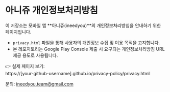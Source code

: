 # 아니쥬 개인정보처리방침

이 저장소는 모바일 앱 **아니쥬(ineedyou)**의 개인정보처리방침을 안내하기 위한 페이지입니다.

- `privacy.html` 파일을 통해 사용자의 개인정보 수집 및 이용 목적을 고지합니다.
- 본 레포지토리는 Google Play Console 제출 시 요구되는 개인정보처리방침 URL 제공 용도로 사용됩니다.

👉 실제 페이지 보기:  
https://[your-github-username].github.io/privacy-policy/privacy.html

문의: ineedyou.team@gmail.com
